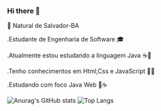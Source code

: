 ### Hi there 👋
📍 Natural de Salvador-BA 
 
.Estudante de Engenharia de Software 🎓

.Atualmente estou estudando a linguagem Java ☕️💞

.Tenho conhecimentos em Html,Css e JavaScript 🎨👨

.Estudando com foco  Java Web 🚀☕️

![Anurag's GitHub stats](https://github-readme-stats.vercel.app/api?username=ccaiomacedo&show_icons=true&theme=radical)
 ![Top Langs](https://github-readme-stats.vercel.app/api/top-langs/?username=ccaiomacedo&layout=compact&theme=omni)



<!--
**ccaiomacedo/ccaiomacedo** is a ✨ _special_ ✨ repository because its `README.md` (this file) appears on your GitHub profile.

